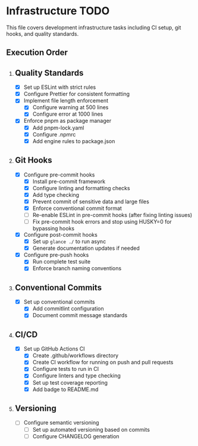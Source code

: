 # Infrastructure TODO

This file covers development infrastructure tasks including CI setup, git hooks, and quality standards.

## Execution Order

1. ## Quality Standards

   - [x] Set up ESLint with strict rules
   - [x] Configure Prettier for consistent formatting
   - [x] Implement file length enforcement
     - [x] Configure warning at 500 lines
     - [x] Configure error at 1000 lines
   - [x] Enforce pnpm as package manager
     - [x] Add pnpm-lock.yaml
     - [x] Configure .npmrc
     - [x] Add engine rules to package.json

2. ## Git Hooks

   - [x] Configure pre-commit hooks
     - [x] Install pre-commit framework
     - [x] Configure linting and formatting checks
     - [x] Add type checking
     - [x] Prevent commit of sensitive data and large files
     - [x] Enforce conventional commit format
     - [ ] Re-enable ESLint in pre-commit hooks (after fixing linting issues)
     - [ ] Fix pre-commit hook errors and stop using HUSKY=0 for bypassing hooks
   - [x] Configure post-commit hooks
     - [x] Set up `glance ./` to run async
     - [x] Generate documentation updates if needed
   - [x] Configure pre-push hooks
     - [x] Run complete test suite
     - [x] Enforce branch naming conventions

3. ## Conventional Commits

   - [x] Set up conventional commits
     - [x] Add commitlint configuration
     - [x] Document commit message standards

4. ## CI/CD

   - [x] Set up GitHub Actions CI
     - [x] Create .github/workflows directory
     - [x] Create CI workflow for running on push and pull requests
     - [x] Configure tests to run in CI
     - [x] Configure linters and type checking
     - [x] Set up test coverage reporting
     - [x] Add badge to README.md

5. ## Versioning
   - [ ] Configure semantic versioning
     - [ ] Set up automated versioning based on commits
     - [ ] Configure CHANGELOG generation
